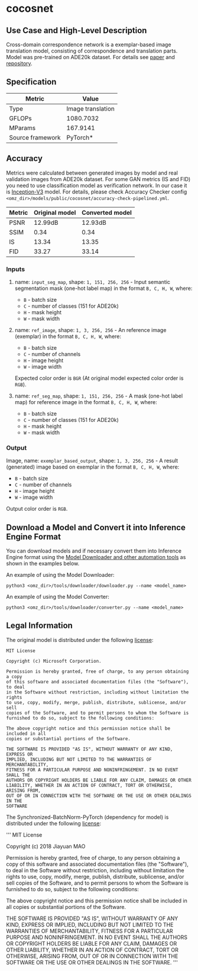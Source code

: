 # cocosnet

## Use Case and High-Level Description

Cross-domain correspondence network is a exemplar-based image translation model, consisting of correspondence and translation parts. Model was pre-trained on ADE20k dataset.
For details see [paper](https://arxiv.org/abs/2004.05571) and [repository](https://github.com/microsoft/CoCosNet).

## Specification

| Metric                          | Value                                     |
|---------------------------------|-------------------------------------------|
| Type                            | Image translation                         |
| GFLOPs                          | 1080.7032                                 |
| MParams                         | 167.9141                                  |
| Source framework                | PyTorch\*                                 |

## Accuracy

Metrics were calculated between generated images by model and real validation images from ADE20k dataset.
For some GAN metrics (IS and FID) you need to use classification model as verification network.
In our case it is [Inception-V3](../googlenet-v3/README.md) model.
For details, please check Accuracy Checker config `<omz_dir>/models/public/cocosnet/accuracy-check-pipelined.yml`.

| Metric | Original model | Converted model |
| ------ | -------------- | --------------- |
| PSNR   | 12.99dB        | 12.93dB         |
| SSIM   | 0.34           | 0.34            |
| IS     | 13.34          | 13.35           |
| FID    | 33.27          | 33.14           |

### Inputs

1. name: `input_seg_map`, shape: `1, 151, 256, 256` - Input semantic segmentation mask (one-hot label map) in the format `B, C, H, W`, where:

    - `B` - batch size
    - `C` - number of classes (151 for ADE20k)
    - `H` - mask height
    - `W` - mask width

2. name: `ref_image`, shape: `1, 3, 256, 256` - An reference image (exemplar) in the format `B, C, H, W`, where:

    - `B` - batch size
    - `C` - number of channels
    - `H` - image height
    - `W` - image width

    Expected color order is `BGR` (At original model expected color order is `RGB`).

3. name: `ref_seg_map`, shape: `1, 151, 256, 256` - A mask (one-hot label map) for reference image in the format `B, C, H, W`, where:

    - `B` - batch size
    - `C` - number of classes (151 for ADE20k)
    - `H` - mask height
    - `W` - mask width

### Output

Image, name: `exemplar_based_output`, shape: `1, 3, 256, 256` - A result (generated) image based on exemplar in the format `B, C, H, W`, where:

- `B` - batch size
- `C` - number of channels
- `H` - image height
- `W` - image width

Output color order is `RGB`.

## Download a Model and Convert it into Inference Engine Format

You can download models and if necessary convert them into Inference Engine format using the [Model Downloader and other automation tools](../../../tools/downloader/README.md) as shown in the examples below.

An example of using the Model Downloader:
```
python3 <omz_dir>/tools/downloader/downloader.py --name <model_name>
```

An example of using the Model Converter:
```
python3 <omz_dir>/tools/downloader/converter.py --name <model_name>
```

## Legal Information

The original model is distributed under the following
[license](https://github.com/microsoft/CoCosNet/blob/master/LICENSE):

```
MIT License

Copyright (c) Microsoft Corporation.

Permission is hereby granted, free of charge, to any person obtaining a copy
of this software and associated documentation files (the "Software"), to deal
in the Software without restriction, including without limitation the rights
to use, copy, modify, merge, publish, distribute, sublicense, and/or sell
copies of the Software, and to permit persons to whom the Software is
furnished to do so, subject to the following conditions:

The above copyright notice and this permission notice shall be included in all
copies or substantial portions of the Software.

THE SOFTWARE IS PROVIDED "AS IS", WITHOUT WARRANTY OF ANY KIND, EXPRESS OR
IMPLIED, INCLUDING BUT NOT LIMITED TO THE WARRANTIES OF MERCHANTABILITY,
FITNESS FOR A PARTICULAR PURPOSE AND NONINFRINGEMENT. IN NO EVENT SHALL THE
AUTHORS OR COPYRIGHT HOLDERS BE LIABLE FOR ANY CLAIM, DAMAGES OR OTHER
LIABILITY, WHETHER IN AN ACTION OF CONTRACT, TORT OR OTHERWISE, ARISING FROM,
OUT OF OR IN CONNECTION WITH THE SOFTWARE OR THE USE OR OTHER DEALINGS IN THE
SOFTWARE
```

The Synchronized-BatchNorm-PyTorch (dependency for model) is distributed under the following
[license](https://github.com/vacancy/Synchronized-BatchNorm-PyTorch/blob/master/LICENSE):

'''
MIT License

Copyright (c) 2018 Jiayuan MAO

Permission is hereby granted, free of charge, to any person obtaining a copy
of this software and associated documentation files (the "Software"), to deal
in the Software without restriction, including without limitation the rights
to use, copy, modify, merge, publish, distribute, sublicense, and/or sell
copies of the Software, and to permit persons to whom the Software is
furnished to do so, subject to the following conditions:

The above copyright notice and this permission notice shall be included in all
copies or substantial portions of the Software.

THE SOFTWARE IS PROVIDED "AS IS", WITHOUT WARRANTY OF ANY KIND, EXPRESS OR
IMPLIED, INCLUDING BUT NOT LIMITED TO THE WARRANTIES OF MERCHANTABILITY,
FITNESS FOR A PARTICULAR PURPOSE AND NONINFRINGEMENT. IN NO EVENT SHALL THE
AUTHORS OR COPYRIGHT HOLDERS BE LIABLE FOR ANY CLAIM, DAMAGES OR OTHER
LIABILITY, WHETHER IN AN ACTION OF CONTRACT, TORT OR OTHERWISE, ARISING FROM,
OUT OF OR IN CONNECTION WITH THE SOFTWARE OR THE USE OR OTHER DEALINGS IN THE
SOFTWARE.
'''
